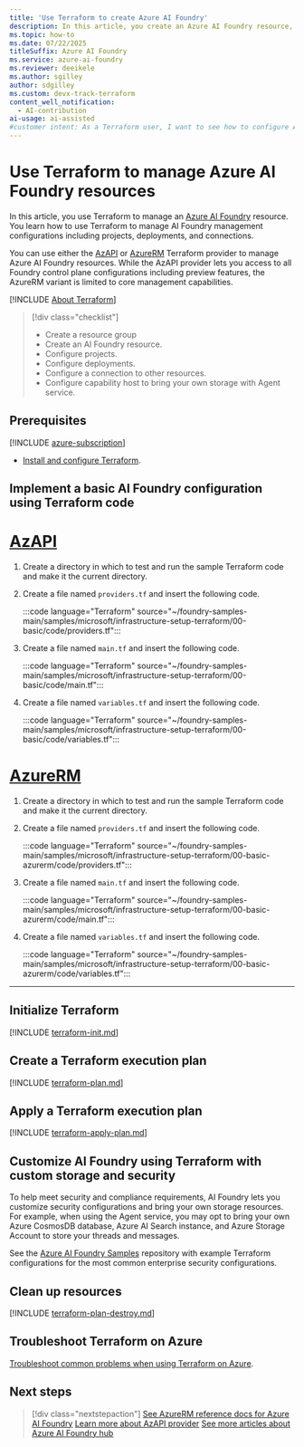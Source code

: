 ```yaml
---
title: 'Use Terraform to create Azure AI Foundry'
description: In this article, you create an Azure AI Foundry resource, an Azure AI Foundry project, using Terraform infrastructure as code templates.
ms.topic: how-to
ms.date: 07/22/2025
titleSuffix: Azure AI Foundry 
ms.service: azure-ai-foundry
ms.reviewer: deeikele 
ms.author: sgilley
author: sdgilley
ms.custom: devx-track-terraform
content_well_notification: 
  - AI-contribution
ai-usage: ai-assisted
#customer intent: As a Terraform user, I want to see how to configure Azure AI Foundry using Terraform, so I can automate my setup.
---
```


# Use Terraform to manage Azure AI Foundry resources

In this article, you use Terraform to manage an [Azure AI Foundry](https://ai.azure.com/?cid=learnDocs) resource. You learn how to use Terraform to manage AI Foundry management configurations including projects, deployments, and connections. 

You can use either the [AzAPI](/azure/developer/terraform/overview-azapi-provider) or [AzureRM](https://registry.terraform.io/providers/hashicorp/azurerm/latest/docs/resources/cognitive_account) Terraform provider to manage Azure AI Foundry resources. While the AzAPI provider lets you access to all Foundry control plane configurations including preview features, the AzureRM variant is limited to core management capabilities. 

[!INCLUDE [About Terraform](~/azure-dev-docs-pr/articles/terraform/includes/abstract.md)]

> [!div class="checklist"]
> * Create a resource group
> * Create an AI Foundry resource.
> * Configure projects.
> * Configure deployments.
> * Configure a connection to other resources.
> * Configure capability host to bring your own storage with Agent service.

## Prerequisites

[!INCLUDE [azure-subscription](../includes/azure-subscription.md)]

- [Install and configure Terraform](/azure/developer/terraform/quickstart-configure).

## Implement a basic AI Foundry configuration using Terraform code

# [AzAPI](#tab/azapi)

1. Create a directory in which to test and run the sample Terraform code and make it the current directory.

1. Create a file named `providers.tf` and insert the following code.

    :::code language="Terraform" source="~/foundry-samples-main/samples/microsoft/infrastructure-setup-terraform/00-basic/code/providers.tf":::

1. Create a file named `main.tf` and insert the following code.

    :::code language="Terraform" source="~/foundry-samples-main/samples/microsoft/infrastructure-setup-terraform/00-basic/code/main.tf":::

1. Create a file named `variables.tf` and insert the following code.

    :::code language="Terraform" source="~/foundry-samples-main/samples/microsoft/infrastructure-setup-terraform/00-basic/code/variables.tf"::: 

# [AzureRM](#tab/azurerm)

1. Create a directory in which to test and run the sample Terraform code and make it the current directory.

1. Create a file named `providers.tf` and insert the following code.

    :::code language="Terraform" source="~/foundry-samples-main/samples/microsoft/infrastructure-setup-terraform/00-basic-azurerm/code/providers.tf":::

1. Create a file named `main.tf` and insert the following code.

    :::code language="Terraform" source="~/foundry-samples-main/samples/microsoft/infrastructure-setup-terraform/00-basic-azurerm/code/main.tf":::

1. Create a file named `variables.tf` and insert the following code.

    :::code language="Terraform" source="~/foundry-samples-main/samples/microsoft/infrastructure-setup-terraform/00-basic-azurerm/code/variables.tf"::: 

---

## Initialize Terraform

[!INCLUDE [terraform-init.md](~/azure-dev-docs-pr/articles/terraform/includes/terraform-init.md)]

## Create a Terraform execution plan

[!INCLUDE [terraform-plan.md](~/azure-dev-docs-pr/articles/terraform/includes/terraform-plan.md)]

## Apply a Terraform execution plan

[!INCLUDE [terraform-apply-plan.md](~/azure-dev-docs-pr/articles/terraform/includes/terraform-apply-plan.md)]

## Customize AI Foundry using Terraform with custom storage and security

To help meet security and compliance requirements, AI Foundry lets you customize security configurations and bring your own storage resources. For example, when using the Agent service, you may opt to bring your own Azure CosmosDB database, Azure AI Search instance, and Azure Storage Account to store your threads and messages.

See the [Azure AI Foundry Samples](https://github.com/azure-ai-foundry/foundry-samples/tree/main/samples/microsoft/infrastructure-setup-terraform) repository with example Terraform configurations for the most common enterprise security configurations.

## Clean up resources

[!INCLUDE [terraform-plan-destroy.md](~/azure-dev-docs-pr/articles/terraform/includes/terraform-plan-destroy.md)]

## Troubleshoot Terraform on Azure

[Troubleshoot common problems when using Terraform on Azure](/azure/developer/terraform/troubleshoot).

## Next steps

> [!div class="nextstepaction"]
> [See AzureRM reference docs for Azure AI Foundry](https://registry.terraform.io/providers/hashicorp/azurerm/latest/docs/resources/cognitive_account)
> [Learn more about AzAPI provider](/azure/developer/terraform/overview-azapi-provider)
> [See more articles about Azure AI Foundry hub](/search/?terms=Azure%20ai%20hub%20and%20terraform)

